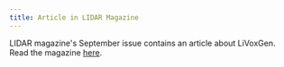 ```yaml
---
title: Article in LIDAR Magazine
---
```

LIDAR magazine's September issue contains an article about LiVoxGen. Read the magazine [here](http://lidarmag.com/emag/2015/vol5no6/index.html).
